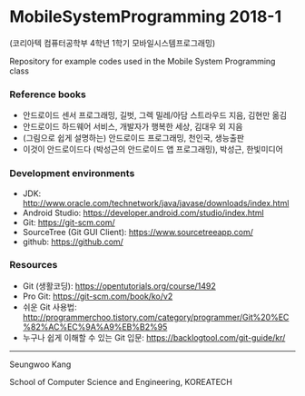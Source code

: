 # MobileSystemProgramming 2018-1
(코리아텍 컴퓨터공학부 4학년 1학기 모바일시스템프로그래밍)

Repository for example codes used in the Mobile System Programming class 




### Reference books
- 안드로이드 센서 프로그래밍, 길벗, 그렉 밀레/아담 스트라우드 지음, 김현만 옮김 
- 안드로이드 하드웨어 서비스, 개발자가 행복한 세상, 김대우 외 지음
- (그림으로 쉽게 설명하는) 안드로이드 프로그래밍, 천인국, 생능출판
- 이것이 안드로이드다 (박성근의 안드로이드 앱 프로그래밍), 박성근, 한빛미디어

### Development environments
- JDK: http://www.oracle.com/technetwork/java/javase/downloads/index.html
- Android Studio: https://developer.android.com/studio/index.html
- Git: https://git-scm.com/
- SourceTree (Git GUI Client): https://www.sourcetreeapp.com/
- github: https://github.com/

### Resources
- Git (생활코딩): https://opentutorials.org/course/1492
- Pro Git: https://git-scm.com/book/ko/v2
- 쉬운 Git 사용법: http://programmerchoo.tistory.com/category/programmer/Git%20%EC%82%AC%EC%9A%A9%EB%B2%95
- 누구나 쉽게 이해할 수 있는 Git 입문: https://backlogtool.com/git-guide/kr/


---
Seungwoo Kang

School of Computer Science and Engineering, KOREATECH
